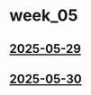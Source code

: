 # week_05 <!-- markmap: foldAll -->
## [2025-05-29](2025-05-29/2025-05-29.html)
## [2025-05-30](2025-05-30/2025-05-30.html)
